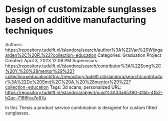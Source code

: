 # Design of customizable sunglasses based on additive manufacturing techniques

Authors: https://repository.tudelft.nl/islandora/search/author%3A%22Van%20Wijngaarden%2C%20R.%22?collection=education
Categories: Graduation Project
Created: April 3, 2023 12:08 PM
Supervisors: https://repository.tudelft.nl/islandora/search/contributor%3A%22Song%2C%20Y.%20%28mentor%29%22?collection=educationhttps://repository.tudelft.nl/islandora/search/contributor%3A%22De%20Smit%2C%20A.%20%28mentor%29%22?collection=education
Tags: 3d scans, personalized
URL: https://repository.tudelft.nl/islandora/object/uuid%3A33a65390-41bb-4fb2-b2ac-7166fca7e87a

In this Thesis a product service combination is designed for custom fitted sunglasses.